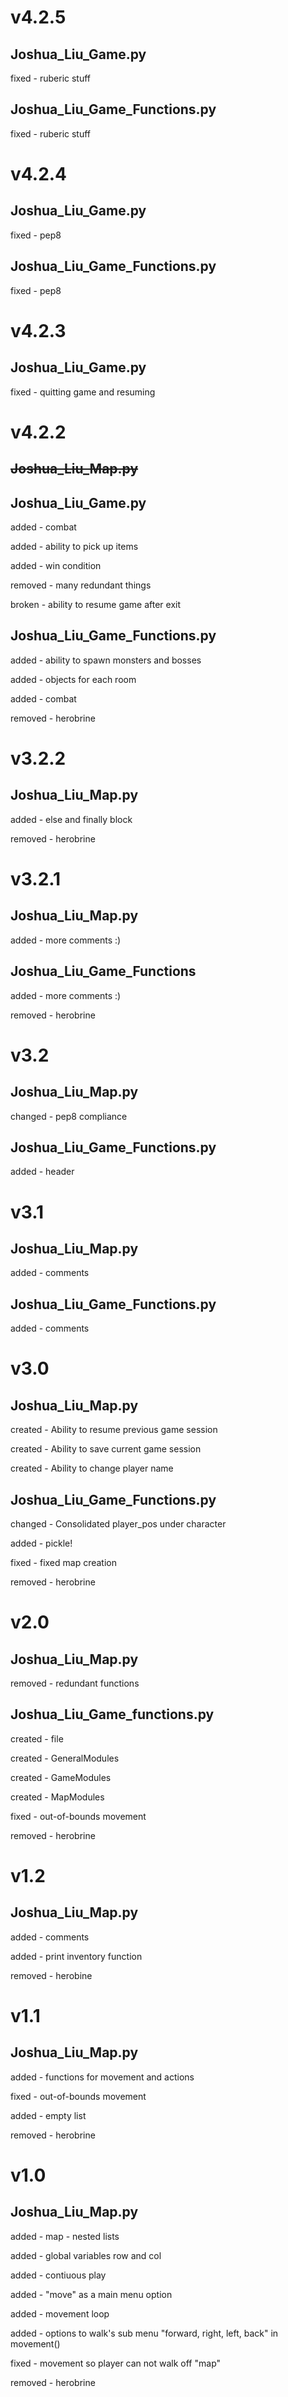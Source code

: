 v4.2.5
=
Joshua_Liu_Game.py
-
fixed - ruberic stuff

Joshua_Liu_Game_Functions.py
-
fixed - ruberic stuff

v4.2.4
=
Joshua_Liu_Game.py
-
fixed - pep8

Joshua_Liu_Game_Functions.py
-
fixed - pep8

v4.2.3
=
Joshua_Liu_Game.py
-
fixed - quitting game and resuming

v4.2.2
=
~~Joshua_Liu_Map.py~~
-
Joshua_Liu_Game.py
-
added - combat

added - ability to pick up items

added - win condition

removed - many redundant things

broken - ability to resume game after exit

Joshua_Liu_Game_Functions.py
-
added - ability to spawn monsters and bosses

added - objects for each room

added - combat

removed - herobrine


v3.2.2
=
Joshua_Liu_Map.py
-
added - else and finally block

removed - herobrine

v3.2.1
=
Joshua_Liu_Map.py
-
added - more comments :)

Joshua_Liu_Game_Functions
-
added - more comments :)

removed - herobrine

v3.2
=
Joshua_Liu_Map.py
-
changed - pep8 compliance

Joshua_Liu_Game_Functions.py
-
added - header

v3.1
=
Joshua_Liu_Map.py
-
added - comments

Joshua_Liu_Game_Functions.py
-
added - comments

v3.0
=
Joshua_Liu_Map.py
-
created - Ability to resume previous game session

created - Ability to save current game session

created - Ability to change player name

Joshua_Liu_Game_Functions.py
-
changed - Consolidated player_pos under character

added - pickle!

fixed - fixed map creation

removed - herobrine

v2.0
=
Joshua_Liu_Map.py
-
removed - redundant functions

Joshua_Liu_Game_functions.py
-
created - file

created - GeneralModules 

created - GameModules

created - MapModules

fixed - out-of-bounds movement

removed - herobrine


v1.2
=
Joshua_Liu_Map.py
-
added - comments

added - print inventory function

removed - herobine


v1.1
=
Joshua_Liu_Map.py
-
added - functions for movement and actions

fixed - out-of-bounds movement

added - empty list

removed - herobrine


v1.0
=
Joshua_Liu_Map.py
-
added - map - nested lists

added - global variables row and col

added - contiuous play

added - "move" as a main menu option

added - movement loop

added - options to walk's sub menu "forward, right, left, back" in movement()

fixed - movement so player can not walk off "map"

removed - herobrine